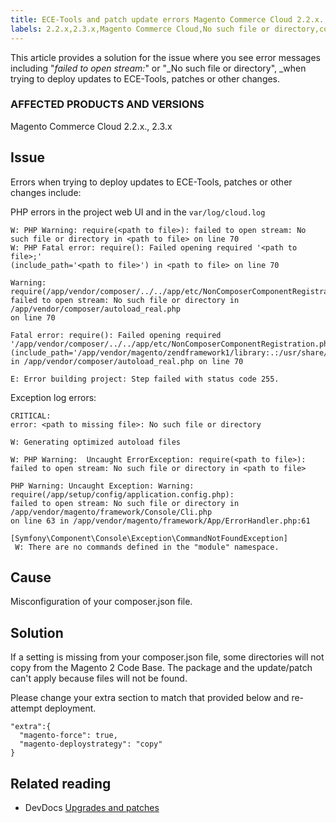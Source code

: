 ```yaml
---
title: ECE-Tools and patch update errors Magento Commerce Cloud 2.2.x., 2.3.x
labels: 2.2.x,2.3.x,Magento Commerce Cloud,No such file or directory,composer.json,error message,failed to open stream:,how to,patches,updates to ECE-Tools
---
```


This article provides a solution for the issue where you see error messages including "_failed to open stream:_" or "_No such file or directory", _when trying to deploy updates to ECE-Tools, patches or other changes.

### AFFECTED PRODUCTS AND VERSIONS

Magento Commerce Cloud 2.2.x., 2.3.x

## Issue

Errors when trying to deploy updates to ECE-Tools, patches or other changes include:  
   
 PHP errors in the project web UI and in the `` var/log/cloud.log ``

<pre class="line-numbers"><code class="language-clike">W: PHP Warning: require(&lt;path to file>): failed to open stream: No such file or directory in &lt;path to file> on line 70
W: PHP Fatal error: require(): Failed opening required '&lt;path to file>;'
(include_path='&lt;path to file>') in &lt;path to file> on line 70

Warning: require(/app/vendor/composer/../../app/etc/NonComposerComponentRegistration.php):
failed to open stream: No such file or directory in /app/vendor/composer/autoload_real.php
on line 70

Fatal error: require(): Failed opening required '/app/vendor/composer/../../app/etc/NonComposerComponentRegistration.php'
(include_path='/app/vendor/magento/zendframework1/library:.:/usr/share/php')
in /app/vendor/composer/autoload_real.php on line 70

E: Error building project: Step failed with status code 255.</code></pre>

Exception log errors: 

<pre class="line-numbers"><code class="language-clike">CRITICAL:
error: &lt;path to missing file>: No such file or directory
</code></pre>

<pre class="line-numbers"><code class="language-clike">W: Generating optimized autoload files<br/>
W: PHP Warning:  Uncaught ErrorException: require(&lt;path to file>):
failed to open stream: No such file or directory in &lt;path to file></code></pre>

<pre class="line-numbers"><code class="language-clike">PHP Warning: Uncaught Exception: Warning: require(/app/setup/config/application.config.php):
failed to open stream: No such file or directory in /app/vendor/magento/framework/Console/Cli.php
on line 63 in /app/vendor/magento/framework/App/ErrorHandler.php:61
</code></pre>

<pre class="line-numbers"><code class="language-clike">[Symfony\Component\Console\Exception\CommandNotFoundException] 
 W: There are no commands defined in the "module" namespace.</code></pre>

## Cause

Misconfiguration of your composer.json file.

## Solution

If a setting is missing from your composer.json file, some directories will not copy from the Magento 2 Code Base. The package and the update/patch can't apply because files will not be found.

Please change your extra section to match that provided below and re-attempt deployment.

<pre class="line-numbers"><code class="language-clike">"extra":{
  "magento-force": true,
  "magento-deploystrategy": "copy"
}</code></pre>

## Related reading

* DevDocs [Upgrades and patches](https://devdocs.magento.com/guides/v2.3/cloud/project/project-upgrade-parent.html?itm_source=devdocs&amp;itm_medium=search_page&amp;itm_campaign=federated_search&amp;itm_term=update%20ece%20tools)